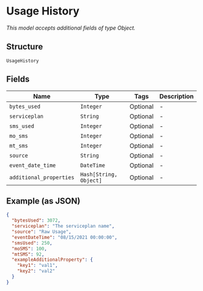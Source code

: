 
# Usage History

*This model accepts additional fields of type Object.*

## Structure

`UsageHistory`

## Fields

| Name | Type | Tags | Description |
|  --- | --- | --- | --- |
| `bytes_used` | `Integer` | Optional | - |
| `serviceplan` | `String` | Optional | - |
| `sms_used` | `Integer` | Optional | - |
| `mo_sms` | `Integer` | Optional | - |
| `mt_sms` | `Integer` | Optional | - |
| `source` | `String` | Optional | - |
| `event_date_time` | `DateTime` | Optional | - |
| `additional_properties` | `Hash[String, Object]` | Optional | - |

## Example (as JSON)

```json
{
  "bytesUsed": 3072,
  "serviceplan": "The serviceplan name",
  "source": "Raw Usage",
  "eventDateTime": "08/15/2021 00:00:00",
  "smsUsed": 250,
  "moSMS": 100,
  "mtSMS": 92,
  "exampleAdditionalProperty": {
    "key1": "val1",
    "key2": "val2"
  }
}
```

